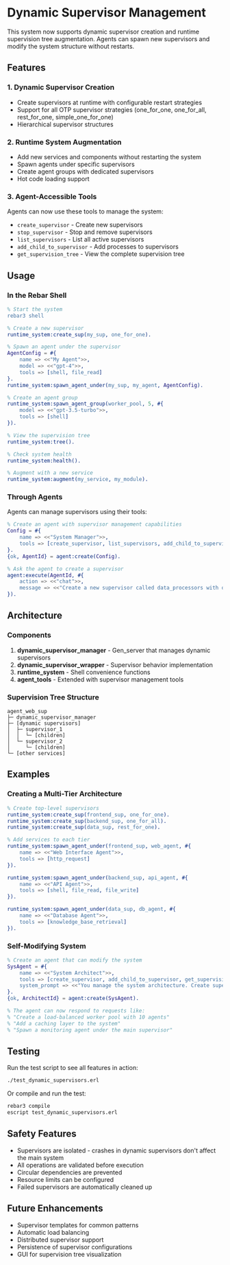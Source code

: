 # Dynamic Supervisor Management

This system now supports dynamic supervisor creation and runtime supervision tree augmentation. Agents can spawn new supervisors and modify the system structure without restarts.

## Features

### 1. Dynamic Supervisor Creation
- Create supervisors at runtime with configurable restart strategies
- Support for all OTP supervisor strategies (one_for_one, one_for_all, rest_for_one, simple_one_for_one)
- Hierarchical supervisor structures

### 2. Runtime System Augmentation
- Add new services and components without restarting the system
- Spawn agents under specific supervisors
- Create agent groups with dedicated supervisors
- Hot code loading support

### 3. Agent-Accessible Tools
Agents can now use these tools to manage the system:
- `create_supervisor` - Create new supervisors
- `stop_supervisor` - Stop and remove supervisors
- `list_supervisors` - List all active supervisors
- `add_child_to_supervisor` - Add processes to supervisors
- `get_supervision_tree` - View the complete supervision tree

## Usage

### In the Rebar Shell

```erlang
% Start the system
rebar3 shell

% Create a new supervisor
runtime_system:create_sup(my_sup, one_for_one).

% Spawn an agent under the supervisor
AgentConfig = #{
    name => <<"My Agent">>,
    model => <<"gpt-4">>,
    tools => [shell, file_read]
}.
runtime_system:spawn_agent_under(my_sup, my_agent, AgentConfig).

% Create an agent group
runtime_system:spawn_agent_group(worker_pool, 5, #{
    model => <<"gpt-3.5-turbo">>,
    tools => [shell]
}).

% View the supervision tree
runtime_system:tree().

% Check system health
runtime_system:health().

% Augment with a new service
runtime_system:augment(my_service, my_module).
```

### Through Agents

Agents can manage supervisors using their tools:

```erlang
% Create an agent with supervisor management capabilities
Config = #{
    name => <<"System Manager">>,
    tools => [create_supervisor, list_supervisors, add_child_to_supervisor]
}.
{ok, AgentId} = agent:create(Config).

% Ask the agent to create a supervisor
agent:execute(AgentId, #{
    action => <<"chat">>,
    message => <<"Create a new supervisor called data_processors with one_for_one strategy">>
}).
```

## Architecture

### Components

1. **dynamic_supervisor_manager** - Gen_server that manages dynamic supervisors
2. **dynamic_supervisor_wrapper** - Supervisor behavior implementation
3. **runtime_system** - Shell convenience functions
4. **agent_tools** - Extended with supervisor management tools

### Supervision Tree Structure

```
agent_web_sup
├─ dynamic_supervisor_manager
├─ [dynamic supervisors]
│  ├─ supervisor_1
│  │  └─ [children]
│  └─ supervisor_2
│     └─ [children]
└─ [other services]
```

## Examples

### Creating a Multi-Tier Architecture

```erlang
% Create top-level supervisors
runtime_system:create_sup(frontend_sup, one_for_one).
runtime_system:create_sup(backend_sup, one_for_all).
runtime_system:create_sup(data_sup, rest_for_one).

% Add services to each tier
runtime_system:spawn_agent_under(frontend_sup, web_agent, #{
    name => <<"Web Interface Agent">>,
    tools => [http_request]
}).

runtime_system:spawn_agent_under(backend_sup, api_agent, #{
    name => <<"API Agent">>,
    tools => [shell, file_read, file_write]
}).

runtime_system:spawn_agent_under(data_sup, db_agent, #{
    name => <<"Database Agent">>,
    tools => [knowledge_base_retrieval]
}).
```

### Self-Modifying System

```erlang
% Create an agent that can modify the system
SysAgent = #{
    name => <<"System Architect">>,
    tools => [create_supervisor, add_child_to_supervisor, get_supervision_tree],
    system_prompt => <<"You manage the system architecture. Create supervisors and spawn agents as needed.">>
}.
{ok, ArchitectId} = agent:create(SysAgent).

% The agent can now respond to requests like:
% "Create a load-balanced worker pool with 10 agents"
% "Add a caching layer to the system"
% "Spawn a monitoring agent under the main supervisor"
```

## Testing

Run the test script to see all features in action:

```bash
./test_dynamic_supervisors.erl
```

Or compile and run the test:

```bash
rebar3 compile
escript test_dynamic_supervisors.erl
```

## Safety Features

- Supervisors are isolated - crashes in dynamic supervisors don't affect the main system
- All operations are validated before execution
- Circular dependencies are prevented
- Resource limits can be configured
- Failed supervisors are automatically cleaned up

## Future Enhancements

- Supervisor templates for common patterns
- Automatic load balancing
- Distributed supervisor support
- Persistence of supervisor configurations
- GUI for supervision tree visualization